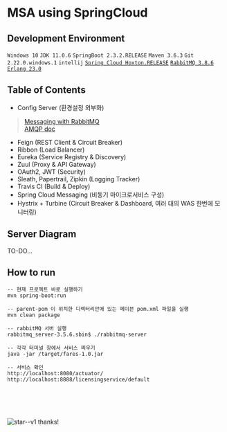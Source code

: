 # MSA using SpringCloud

## Development Environment
`Windows 10` `JDK 11.0.6` `SpringBoot 2.3.2.RELEASE` `Maven 3.6.3` `Git 2.22.0.windows.1` `intellij`
[`Spring Cloud Hoxton.RELEASE`](https://spring.io/projects/spring-cloud) [`RabbitMQ 3.8.6`](https://www.rabbitmq.com/download.html)
[`Erlang 23.0`](https://www.erlang.org/downloads)

 

## Table of Contents
- Config Server (환경설정 외부화)
> [Messaging with RabbitMQ](https://spring.io/guides/gs/messaging-rabbitmq/)<br />
> [AMQP doc](https://docs.spring.io/spring-boot/docs/2.3.2.RELEASE/reference/htmlsingle/#boot-features-amqp)
- Feign (REST Client & Circuit Breaker)
- Ribbon (Load Balancer)
- Eureka (Service Registry & Discovery)
- Zuul (Proxy & API Gateway)
- OAuth2, JWT (Security)
- Sleath, Papertrail, Zipkin (Logging Tracker)
- Travis CI (Build & Deploy)
- Spring Cloud Messaging (비동기 마이크로서비스 구성)
- Hystrix + Turbine (Circuit Breaker & Dashboard, 여러 대의 WAS 한번에 모니터링)

## Server Diagram
TO-DO...

## How to run
```shell script
-- 현재 프로젝트 바로 실행하기
mvn spring-boot:run

-- parent-pom 이 위치한 디렉터리안에 있는 메이븐 pom.xml 파일을 실행
mvn clean package

-- rabbitMQ 서버 실행
rabbitmq_server-3.5.6.sbin$ ./rabbitmq-server

-- 각각 터미널 창에서 서비스 띄우기
java -jar /target/fares-1.0.jar

-- 서비스 확인
http://localhost:8080/actuator/
http://localhost:8888/licensingservice/default

```

<br /><br /><br /><br />
![star--v1](https://user-images.githubusercontent.com/18479472/87845570-7a2bd800-c903-11ea-9b18-f624600a5ac7.png) thanks!